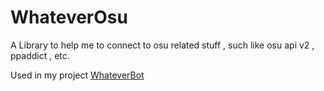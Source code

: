 # WhateverOsu
A Library to help me to connect to osu related stuff , such like osu api v2 , ppaddict , etc.

Used in my project [WhateverBot](https://github.com/bloodnighttw/WhateverBot)
